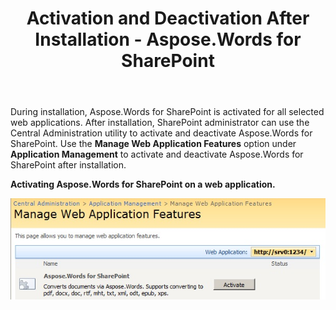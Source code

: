 ﻿---
title: Activation and Deactivation After Installation - Aspose.Words for SharePoint
articleTitle: Activation and Deactivation After Installation
linktitle: Activation and Deactivation After Installation
description: "This page describes how to deactivate the Aspose.Words for SharePoint after installation."
type: docs
weight: 40
url: /sharepoint/activation-and-deactivation-after-installation/
---

During installation, Aspose.Words for SharePoint is activated for all selected web applications. After installation, SharePoint administrator can use the Central Administration utility to activate and deactivate Aspose.Words for SharePoint. Use the **Manage Web Application Features** option under **Application Management** to activate and deactivate Aspose.Words for SharePoint after installation.

**Activating Aspose.Words for SharePoint on a web application.**

**![todo:image_alt_text](activation-and-deactivation-after-installation-1.png)**
